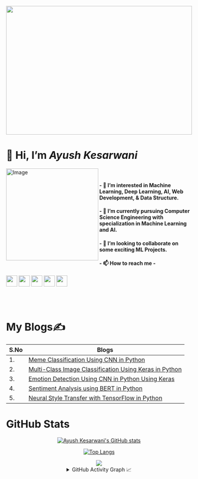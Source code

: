 <p align="center">
  <img src="https://user-images.githubusercontent.com/57597700/147883881-0727a6db-a102-4b0c-932d-68c07652f06f.jpg" height="350" width="100%"/>
</p>

# 👋 Hi, I’m _**Ayush Kesarwani**_

<img align="left" alt="Image" src="https://user-images.githubusercontent.com/57597700/116680680-964bc200-a9c9-11eb-8883-deeb257fd9de.png" width="250"/>

<br/>

#### - 👀 I’m interested in Machine Learning, Deep Learning, AI, Web Development, & Data Structure.
#### - 🌱 I’m currently pursuing Computer Science Engineering with specialization in Machine Learning and AI.
#### - 💞️ I’m looking to collaborate on some exciting ML Projects.
#### - 📫 How to reach me -
     
   <a href="https://www.linkedin.com/in/ayushkesarwani/"><img src="https://user-images.githubusercontent.com/57597700/115221409-434f5080-a127-11eb-8605-0de27d8ee0e7.png" width=30></a> <a href="https://twitter.com/Ayush_1206"><img src="https://user-images.githubusercontent.com/57597700/115221648-86112880-a127-11eb-8298-18349120b44b.png" width=30></a> <a href="https://www.instagram.com/_ayush7781_/"><img src="https://user-images.githubusercontent.com/57597700/115221558-6ed23b00-a127-11eb-90cf-c330432b48e3.png" width=30></a> <a href="https://github.com/Ayush12062000"><img src="https://user-images.githubusercontent.com/57597700/115221750-9e814300-a127-11eb-87ad-9829817b7a36.png" width=30></a> <a href="mailto: kaayush112@gmail.com"><img src="https://user-images.githubusercontent.com/57597700/115959649-e559a900-a52a-11eb-9cf5-3659573b814b.png" width=30></a>


<br/>
<br/>

# My Blogs✍
| S.No | Blogs |
| --- | --- |
| 1. | [Meme Classification Using CNN in Python](https://valueml.com/meme-classification-using-cnn-in-python/) |
| 2. | [Multi-Class Image Classification Using Keras in Python](https://valueml.com/multi-class-image-classification-using-keras-in-python/) |
| 3. | [Emotion Detection Using CNN in Python Using Keras](https://valueml.com/emotion-detection-using-cnn-in-python-using-keras/) |
| 4. | [Sentiment Analysis using BERT in Python](https://valueml.com/sentiment-analysis-using-bert-in-python/) |
| 5. | [Neural Style Transfer with TensorFlow in Python](https://valueml.com/neural-style-transfer-with-tensorflow-in-python/) |

<!---
# What are my featured projects:question::rocket:
<code>[100DaysOfCode](https://github.com/chandrikadeb7/100DaysOfCode)</code>:hourglass:     
<code>[Face Mask Detection](https://github.com/chandrikadeb7/Face-Mask-Detection)</code>:mask:  
<code>[GirlScript Twitter Bot](https://github.com/chandrikadeb7/Girlscript-Twitter-Bot)</code>:robot:     
--->

# GitHub Stats

<div align="center">

[![Ayush Kesarwani's GitHub stats](https://github-readme-stats.vercel.app/api?username=Ayush12062000&show_icons=true)](https://github.com/Ayush12062000/github-readme-stats)

[![Top Langs](https://github-readme-stats.vercel.app/api/top-langs/?username=Ayush12062000&layout=compact)](https://github.com/Ayush12062000/github-readme-stats)

</div>
  
<div align="center">
  <img src="http://github-readme-streak-stats.herokuapp.com?user=Ayush12062000&theme=algolia&background=0d1117&hide_border=true" />
</div>
  
<details align="center">
  <summary>GitHub Activity Graph 📈</summary>
<p align="center">
     
  [![Ayush's github activity graph](https://activity-graph.herokuapp.com/graph?username=Ayush12062000&theme=dracula)](https://github.com/Ayush12062000/github-readme-activity-graph)
     
</p>
</details>

<!---
Ayush12062000/Ayush12062000 is a ✨ special ✨ repository because its `README.md` (this file) appears on your GitHub profile.
You can click the Preview link to take a look at your changes.
--->
